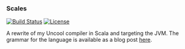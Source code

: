 ### Scales
[![Build Status](https://travis-ci.org/jsnider3/Scales.svg?branch=master)](https://travis-ci.org/jsnider3/Scales)
[![License](http://img.shields.io/:license-Apache%202-red.svg)](https://www.gnu.org/licenses/old-licenses/gpl-2.0.en.html)

A rewrite of my Uncool compiler in Scala and targeting the JVM.  The grammar
for the language is available as a blog post [here](http://jsnider3.github.io/HoneyBadger/).

